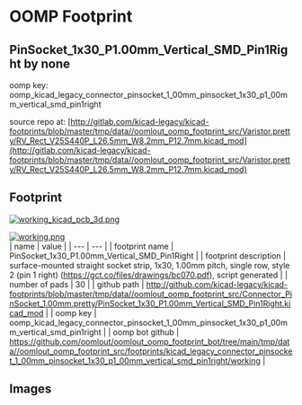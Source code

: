 # OOMP Footprint  
## PinSocket_1x30_P1.00mm_Vertical_SMD_Pin1Right  by none  
  
oomp key: oomp_kicad_legacy_connector_pinsocket_1_00mm_pinsocket_1x30_p1_00mm_vertical_smd_pin1right  
  
source repo at: [http://gitlab.com/kicad-legacy/kicad-footprints/blob/master/tmp/data//oomlout_oomp_footprint_src/Varistor.pretty/RV_Rect_V25S440P_L26.5mm_W8.2mm_P12.7mm.kicad_mod](http://gitlab.com/kicad-legacy/kicad-footprints/blob/master/tmp/data//oomlout_oomp_footprint_src/Varistor.pretty/RV_Rect_V25S440P_L26.5mm_W8.2mm_P12.7mm.kicad_mod)  
## Footprint  
  
[![working_kicad_pcb_3d.png](working_kicad_pcb_3d_600.png)](working_kicad_pcb_3d.png)  
  
[![working.png](working_600.png)](working.png)  
| name | value | 
| --- | --- | 
| footprint name | PinSocket_1x30_P1.00mm_Vertical_SMD_Pin1Right | 
| footprint description | surface-mounted straight socket strip, 1x30, 1.00mm pitch, single row, style 2 (pin 1 right) (https://gct.co/files/drawings/bc070.pdf), script generated | 
| number of pads | 30 | 
| github path | http://github.com/kicad-legacy/kicad-footprints/blob/master/tmp/data//oomlout_oomp_footprint_src/Connector_PinSocket_1.00mm.pretty/PinSocket_1x30_P1.00mm_Vertical_SMD_Pin1Right.kicad_mod | 
| oomp key | oomp_kicad_legacy_connector_pinsocket_1_00mm_pinsocket_1x30_p1_00mm_vertical_smd_pin1right | 
| oomp bot github | https://github.com/oomlout/oomlout_oomp_footprint_bot/tree/main/tmp/data//oomlout_oomp_footprint_src/footprints/kicad_legacy_connector_pinsocket_1_00mm_pinsocket_1x30_p1_00mm_vertical_smd_pin1right/working | 
## Images  
